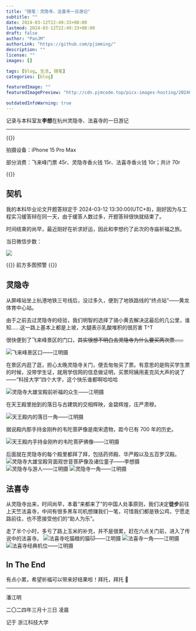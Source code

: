 ```yaml
---
title: "随笔：灵隐寺、法喜寺一日游记"
subtitle: ""
date: 2024-03-12T22:49:33+08:00
lastmod: 2024-03-12T22:49:33+08:00
draft: false
author: "PanJM"
authorLink: "https://github.com/pjimming/"
description: ""
license: ""
images: []

tags: [blog, 生活, 随笔]
categories: [blog]

featuredImage: ""
featuredImagePreview: "http://cdn.pjmcode.top/picx-images-hosting/20240312/i.5c0q97mfuo.webp"

outdatedInfoWarning: true
---
```


记录与本科室友**李想**在杭州灵隐寺、法喜寺的一日游记

<!--more-->

---

{{<admonition info>}}

拍摄设备：iPhone 15 Pro Max

部分消费：飞来峰门票 45r、灵隐寺香火钱 15r、法喜寺香火钱 10r；共计 70r

{{</admonition>}}

## 契机

我的本科毕业论文开题答辩定于 2024-03-12 13:30:00(UTC+8)，刚好因为与工程实习缓答辩在同一天，由于缓答人数过多，开题答辩很快就结束了。

时间结束的尚早，最近刚好在祈求好运，因此和李想约了此次的寺庙祈福之旅。

当日微信步数：

![](http://cdn.pjmcode.top/picx-images-hosting/20240312/imageimage.syp6aljbk.webp)

{{<admonition warning>}}
前方多图预警
{{</admonition>}}

## 灵隐寺

从屏峰站坐上杭港地铁三号线后，没过多久，便到了地铁路线的“终点站”——黄龙体育中心站。

由于之前去过灵隐寺的经验，我们明智的选择了骑小黄去解决这最后的几公里，谁知……这一路上基本上都是上坡，大腿表示乳酸堆积的很厉害 T^T

很快便到了飞来峰景区的门口，~~其实很想不明白去灵隐寺为什么要买两次票……~~

![飞来峰景区口——江明摄](http://cdn.pjmcode.top/picx-images-hosting/20240312/i.5c0q97mfuo.webp)

在景区内逛了逛，担心太晚灵隐寺关门，便去匆匆买了票。有意思的是购买学生票的时候，没带学生证，就用学信网的信息做证明，买票阿姨用麦克风大声的说了——“科技大学”四个大字，这个快乐谁都啊哈哈哈

![灵隐寺大雄宝殿前祈福的众生——江明摄](http://cdn.pjmcode.top/picx-images-hosting/20240312/1.5j3y4n998a.webp)

在天王殿里拍到的落日与古建筑的交相辉映，金碧辉煌，庄严肃穆。

![天王殿内的落日一角——江明摄](http://cdn.pjmcode.top/picx-images-hosting/20240312/1.wib3yatgz.webp)

据说殿内那手持金刚杵的韦陀菩萨像是南宋遗物，距今已有 700 年的历史。

![天王殿内手持金刚杵的韦陀菩萨佛像——江明摄](http://cdn.pjmcode.top/picx-images-hosting/20240312/1.7zq6jkgci2.webp)

后面就在灵隐寺的每个殿里都拜了拜，包括药师殿、华严殿以及五百罗汉殿。
![灵隐寺大雄宝殿背面观世音菩萨像及诸位童子——李想摄](http://cdn.pjmcode.top/picx-images-hosting/image1c71071886fbd881d51f59df5fb3060.361bnfmi9b.webp)
![灵隐寺与游人——江明摄](http://cdn.pjmcode.top/picx-images-hosting/20240312/1.7w6klungf7.webp)
![灵隐寺一角——江明摄](http://cdn.pjmcode.top/picx-images-hosting/20240312/1.1vyeh4drdf.webp)

## 法喜寺

从灵隐寺出来，时间尚早，本着“来都来了”的中国人处事原则，我们决定**徒步**前往上天竺法喜寺，中间有很多黑车司机想赚我们一笔，可惜我们都是铁公鸡，宁愿走路前往，也不愿接受他们的“助人为乐”。

走了半个小时，多亏了路上玉米的补充，并不是很累，赶在六点关门前，进入了传说中的法喜寺。
![法喜寺吃猫粮的猫🐱——江明摄](http://cdn.pjmcode.top/picx-images-hosting/20240312/imageNKVY}8RTJ$~595WZ_L`7CAG.99t3py1fh7.webp)
![法喜寺一角——江明摄](http://cdn.pjmcode.top/picx-images-hosting/20240312/11.86tef02uoe.webp)
![法喜寺经典机位——江明摄](http://cdn.pjmcode.top/picx-images-hosting/20240312/1.231mck03ah.webp)

## In The End

有点小累，希望祈福可以带来好结果啦！拜托，拜托 🙏

---

潘江明

二〇二四年三月十三日 凌晨

记于 浙江科技大学
